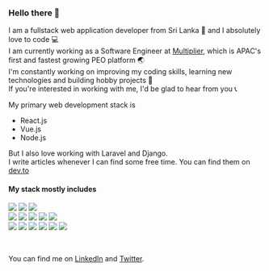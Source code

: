### Hello there 👋

I am a fullstack web application developer from Sri Lanka 🌊 and I absolutely love to code 💻 <br/>
I am currently working as a Software Engineer at [Multiplier](https://www.usemultiplier.com/), which is APAC's first and fastest growing PEO platform 🌏 <br/>
I'm constantly working on improving my coding skills, learning new technologies and building hobby projects 👾  <br/>
If you're interested in working with me, I'd be glad to hear from you 📞

My primary web development stack is 
* React.js
* Vue.js
* Node.js

But I also love working with Laravel and Django. <br/>
I write articles whenever I can find some free time. You can find them on [dev.to](https://dev.to/davehowson) </br>

#### My stack mostly includes
![](https://img.shields.io/badge/-javascript-yellow?style=flat)
![](https://img.shields.io/badge/-php-9cf?style=flat)
![](https://img.shields.io/badge/-python-blue?style=flat)
<br/>
![](https://img.shields.io/badge/-node-brightgreen?style=flat)
![](https://img.shields.io/badge/-react-blue?style=flat)
![](https://img.shields.io/badge/-vue-green?style=flat)
![](https://img.shields.io/badge/-laravel-orange?style=flat)
![](https://img.shields.io/badge/-django-green?style=flat)
<br/>
![](https://img.shields.io/badge/-git-red?style=flat)
![](https://img.shields.io/badge/-docker-blue?style=flat)
![](https://img.shields.io/badge/-aws-yellow?style=flat)
![](https://img.shields.io/badge/-sql-lightgrey?style=flat)
![](https://img.shields.io/badge/-nosql-red?style=flat)
![](https://img.shields.io/badge/-REST-blue?style=flat)

<br/>

You can find me on [LinkedIn](https://www.linkedin.com/in/dave-howson/) and [Twitter](https://twitter.com/DSHowson).
